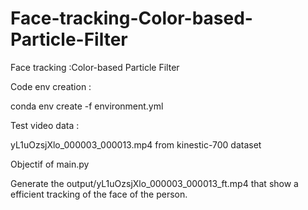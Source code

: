 # Face-tracking-Color-based-Particle-Filter
Face tracking :Color-based Particle Filter

Code env creation : 

conda env create -f environment.yml

Test video data : 

yL1uOzsjXlo_000003_000013.mp4 from kinestic-700 dataset

Objectif of main.py

Generate the output/yL1uOzsjXlo_000003_000013_ft.mp4 that show a efficient tracking of the face of the person.

